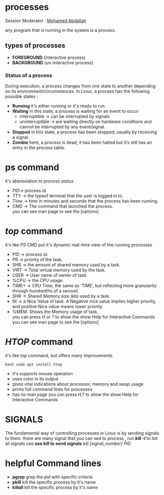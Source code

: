 # 										processes

Session Moderator : [Mohamed Abdallah](https://github.com/mohamedabdallah20)

any program that is running in the system is a process.

## types of processes

* **FOREGROUND** \(interactive process\)
* **BACKGROUND** \(un-interactive process\)

### Status of a process

During execution, a process changes from one state to another depending on its environment/circumstances. In Linux, a process has the following possible states :

* **Running** it's either running or it's ready to run
* **Waiting** in this state, a process is waiting for an event to occur
  * interruptible -> can be interrupted by signals
  * uninterruptible -> are waiting directly on hardware conditions and cannot be interrupted by any event/signal.
* **Stopped** in this state, a process has been stopped, usually by receiving a signal.
* **Zombie** here, a process is dead, it has been halted but it’s still has an entry in the process table.

# ps command

it's abbreviation to *process status* <br>

* *PID*-> process id.
* *TTY* -> the typeof terminal that the user is logged in to.
* *Time* -> time in minutes and seconds that the process has been running.
* *CMD* -> The command that launched the process.<br>
you can see man page to see the \[options\]

# _top_ command

it's like *PS* CMD put it's dynamic real-time view of the running processes	

* PID -> process id.
* PR -> priority of the task.
* SHR -> the amount of shared memory used by a task.
* VIRT -> Total virtual memory used by the task.
* USER -> User name of owner of task.
* %CPU -> the CPU usage.
* TIME+ -> CPU Time, the same as ‘TIME’, but reflecting more granularity through hundredths of a second.
* SHR -> Shared Memory size \(kb\) used by a task.
* NI -> a Nice Value of task. A Negative nice value implies higher priority, and positive Nice value means lower priority.
* %MEM: Shows the Memory usage of task.<br>
you can press H or ? to show the show Help for Interactive Commands <br>
you can see man page to see the \[options\]

# _HTOP_ command

it's like *top* command, but offers many improvements. 

```bash sudo apt install htop ```

* it's supports mouse operation
* uses color in its output
* gives vital indications about processor, memory and swap usage
* prints full command lines for processes
* has no man page
you can press H,? to show the show Help for Interactive Commands 

# SIGNALS 

The fundamental way of controlling processes in Linux is by sending signals to them.
there are many signal that you can sed to process , run **_kill -l_** to list all signals
use **use _kill_ to send signals** 
*kill \[signal_number\] PID* 

# helpful Command lines

* **pgrep** grep the pid with specific criteria
* **pkill** kill the specific process by it's name
* **killall** kill the specific process by it's name


